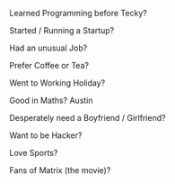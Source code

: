 
Learned Programming before Tecky?

Started / Running a Startup?

Had an unusual Job?

Prefer Coffee or Tea?

Went to Working Holiday?

Good in Maths?
Austin

Desperately need a Boyfriend / Girlfriend?

Want to be Hacker?

Love Sports?

Fans of Matrix (the movie)?
